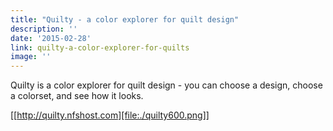 ```yaml
---
title: "Quilty - a color explorer for quilt design"
description: ''
date: '2015-02-28'
link: quilty-a-color-explorer-for-quilts
image: ''
---
```


Quilty is a color explorer for quilt design - you can choose a design, choose a colorset, and see how it looks. 

<!-- The colors can be modified with sliders, or you can select an image with colors that you like and it will pick out the main colors for you.  -->

[[http://quilty.nfshost.com][file:./quilty600.png]]

